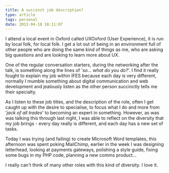 ```yaml
---
title: A succinct job description?
type: article
tags: personal
date: 2013-04-18 18:11:07
---
```

<p> I attend a local event in Oxford called UXOxford (User Experience), it is run by local folk, for local folk. I get a lot out of being in an environment full of other people who are doing the same kind of things as me, who are asking big questions and are looking to learn more about UX.</p><p> One of the regular conversation starters, during the networking after the talk, is something along the lines of &#39;<em>so&hellip; what do you do?</em>&#39;. I find it really fought to explain my job within IFES because each day is very different, normally I mumble something about digital communication and web development and jealously listen as the other person succinctly tells me their specialty.</p><p> As I listen to these job titles, and the description of the role, often I get caught up with the desire to specialise, to focus what I do and more from &#39;<em>jack of all trades</em>&#39; to becoming an expert in something. However, as was was talking this through last night, I was able to reflect on the diversity that my job brings - every day really is different, and each day has a new set of tasks.</p><p> Today I was trying (and failing) to create Microsoft Word templates, this afternoon was spent poking MailChimp, earlier in the week I was designing letterhead, looking at payments gateways, polishing a style guide, fixing some bugs in my PHP code, planning a new comms product&hellip;</p><p> I really can&#39;t think of many other roles with this kind of diversity. I love it.</p>
